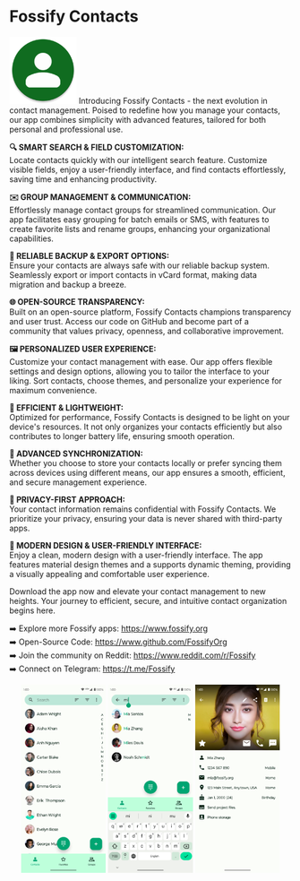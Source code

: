 # Fossify Contacts
<img alt="Logo" src="graphics/icon.webp" width="120" />
Introducing Fossify Contacts - the next evolution in contact management. Poised to redefine how you manage your contacts, our app combines simplicity with advanced features, tailored for both personal and professional use. 

**🔍 SMART SEARCH & FIELD CUSTOMIZATION:**  
Locate contacts quickly with our intelligent search feature. Customize visible fields, enjoy a user-friendly interface, and find contacts effortlessly, saving time and enhancing productivity.

**✉️ GROUP MANAGEMENT & COMMUNICATION:**  
Effortlessly manage contact groups for streamlined communication. Our app facilitates easy grouping for batch emails or SMS, with features to create favorite lists and rename groups, enhancing your organizational capabilities.

**🔄 RELIABLE BACKUP & EXPORT OPTIONS:**  
Ensure your contacts are always safe with our reliable backup system. Seamlessly export or import contacts in vCard format, making data migration and backup a breeze.

**🌐 OPEN-SOURCE TRANSPARENCY:**  
Built on an open-source platform, Fossify Contacts champions transparency and user trust. Access our code on GitHub and become part of a community that values privacy, openness, and collaborative improvement.

**🖼️ PERSONALIZED USER EXPERIENCE:**  
Customize your contact management with ease. Our app offers flexible settings and design options, allowing you to tailor the interface to your liking. Sort contacts, choose themes, and personalize your experience for maximum convenience.

**🔋 EFFICIENT & LIGHTWEIGHT:**  
Optimized for performance, Fossify Contacts is designed to be light on your device's resources. It not only organizes your contacts efficiently but also contributes to longer battery life, ensuring smooth operation.

**🚀 ADVANCED SYNCHRONIZATION:**  
Whether you choose to store your contacts locally or prefer syncing them across devices using different means, our app ensures a smooth, efficient, and secure management experience.

**🔐 PRIVACY-FIRST APPROACH:**  
Your contact information remains confidential with Fossify Contacts. We prioritize your privacy, ensuring your data is never shared with third-party apps.

**🌙 MODERN DESIGN & USER-FRIENDLY INTERFACE:**  
Enjoy a clean, modern design with a user-friendly interface. The app features material design themes and a supports dynamic theming, providing a visually appealing and comfortable user experience.

Download the app now and elevate your contact management to new heights. Your journey to efficient, secure, and intuitive contact organization begins here.

➡️ Explore more Fossify apps: https://www.fossify.org<br>
➡️ Open-Source Code: https://www.github.com/FossifyOrg<br>
➡️ Join the community on Reddit: https://www.reddit.com/r/Fossify<br>
➡️ Connect on Telegram: https://t.me/Fossify

<div align="center">
<img alt="App image" src="fastlane/metadata/android/en-US/images/phoneScreenshots/1_en-US.png" width="30%">
<img alt="App image" src="fastlane/metadata/android/en-US/images/phoneScreenshots/2_en-US.png" width="30%">
<img alt="App image" src="fastlane/metadata/android/en-US/images/phoneScreenshots/3_en-US.png" width="30%">
</div>
